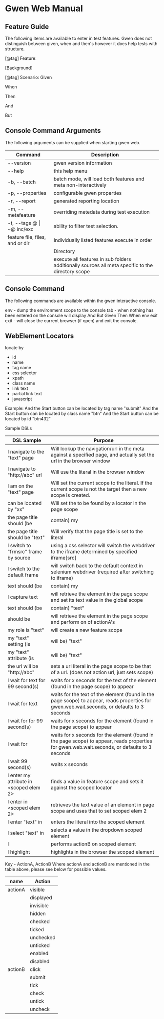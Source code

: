 Gwen Web Manual
=============================

Feature Guide 
-------------
The following items are available to enter in test features.  Gwen does not distinguish 
between given, when and then's however it does help tests with structure.

[@tag]
Feature:

[Background]

[@tag]
Scenario:
 Given <expression>
 
  When <expression>
  
  Then <expression>
  
   And <expression>
   
   But <expression>


Console Command Arguments 
-------------------------
The following arguments can be supplied when starting gwen web.

| Command      | Description	|
| ------------- |-------------|
|--version	| gwen version information |
|--help | this help menu |
| -b, --batch <dir> | batch mode, will load both features and meta non-interactively |
| -p, --properties <file> |	configurable gwen properties |
| -r, --report <dir> | generated reporting location |
| -m, --metafeature <file> | overriding metedata during test execution |
| -t, --tags @ \| ~@ inc/exc | ability to filter test selection. |
| feature file, files, and or dir | Individually listed features execute in order |
|	| Directory
|   | execute all features in sub folders additionally sources all meta	specific to the directory scope |
   								
Console Command
---------------   								
The following commands are available within the gwen interactive console.

env							-	dump the environment scope to the console
tab							-	when nothing has been entered on the console will display
								And     But     Given   Then    When    env     exit
exit						-	will close the current browser (if open) and exit the console.

WebElement Locators
-----------------
locate by
-	id
-	name
-	tag name
-	css selector
-	xpath
-	class name
-	link text
-	partial link text
-	javascript

Example:		And the Start button can be located by tag name "submit"
				And the Start button can be located by class name "btn"
				And the Start button can be located by id "btn432"


Sample DSLs

| DSL Sample       | Purpose 	|
| ------------- |-------------|
| I navigate to the "text" page 		 					| Will lookup the navigation/url in the meta against a specified page, and actually set the url in the browser window |
| I navigate to "http://abc" url							| Will use the literal in the browser window |
| I am on the "text" page									| Will set the current scope to the literal.  If the current scope is not the target then a new scope is created. |
| <scoped elem> can be located by <locator> "xx"			| Will set the <scoped elem> to be found by a locator in the page scope |
| the page title should (be|contain) my <scoped var>		| |
| the page title should be "text"							| Will verify that the page title is set to the literal |
| I switch to "frmsrc" frame by source						| using a css selector will switch the webdriver to the iframe determined by specified iframe[src] |
| I switch to the default frame								| will switch back to the default context in selenium webdriver (required after switching to iframe) |
| <scoped elem> text should (be|contain) my <scoped var>	| |
| I capture <scoped elem> text								| will retrieve the element in the page scope and set its text value in the global scope |
| <scoped elem> text should (be|contain) "text"				| will retrieve the element in the page scope and verify its contents against the literal |
| <scoped elem> should be <actionA>							| will retrieve the element in the page scope and perform on of actionA's |
| my role is "text"											| will create a new feature scope |
| my "text" setting (is|will be) "text"						| sets sys.prop |
| my "text" attribute (is|will be) "text"					| sets a literal in the feature scope to be that of a value |
| the url will be "http://abc"								| sets a url literal in the page scope to be that of a url. (does not action url, just sets scope) |
| I wait for <scoped elem> text for 99 second(s)			| waits for x seconds for the text of the element (found in the page scope) to appear |
| I wait for <scoped elem> text								| waits for the text of the element (found in the page scope) to appear, reads properties for gwen.web.wait.seconds, or defaults to 3 seconds |
| I wait for <scoped elem> for 99 second(s)					| waits for x seconds for the element (found in the page scope) to appear |
| I wait for <scoped elem>									| waits for x seconds for the element (found in the page scope) to appear, reads properties for gwen.web.wait.seconds, or defaults to 3 seconds |
| I wait 99 second(s)										| waits x seconds |
| I enter my <scoped elem> attribute in <scoped elem 2>		| finds a value in feature scope and sets it against the scoped locator |
| I enter <scoped elem> in <scoped elem 2>					| retrieves the text value of an element in page scope and uses that to set scoped elem 2 |
| I enter "text" in <scoped elem>							| enters the literal into the scoped element |
| I select "text" in <scoped elem>							| selects a value in the dropdown scoped element |
| I <actionB> <scoped elem>									| performs actionB on scoped element |
| I highlight <scoped elem>									| highlights in the browser the scoped element |


Key - ActionA, ActionB
Where actionA and actionB are mentioned in the table above, please see below for possible values.

| name       | Action 	|
| ------------- |-------------|
| actionA | visible |
|         | displayed |
|         | invisible |
|         | hidden |
|         | checked |
|         | ticked |
|         | unchecked |
|         | unticked |
|         | enabled |
|         | disabled |
| actionB | click |
|         | submit |
|         | tick |
|         | check |
|         | untick |
|         | uncheck |
